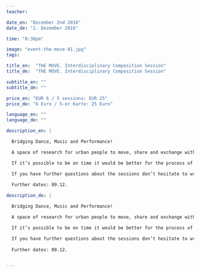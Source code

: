 ```yaml
---
teacher: 

date_en: "December 2nd 2016"
date_de: "2. Dezember 2016"

time: "8:30pm"

image: "event-the-move-01.jpg"
tags: 

title_en:  "THE MOVE. Interdisciplinary Composition Session"
title_de:  "THE MOVE. Interdisciplinary Composition Session"

subtitle_en: ""
subtitle_de: ""

price_en: "EUR 6 / 5 sessions: EUR 25"
price_de: "6 Euro / 5-er Karte: 25 Euro"

language_en: ""
language_de: ""

description_en: |

  Bridging Dance, Music and Performance!

  A space of research for urban people to move, share and exchange with each other. All dancers, movers, performers and musicians are welcome. The sessions are guided by the choreographer Jennifer Ocampo Monsalve who, together with URBANRAUM, is interested to offer a space to enrich our tools for improvisation, creation and composition. All levels are welcome!

  If it’s possible to be on time it would be better for the process of the session but you can jump in as well in case you can’t make it on time. The session will finish at 10pm.

  If you have further questions about the sessions don’t hesitate to write to the choreographer, Jennifer Ocampo Monsalve.
  
  Further dates: 09.12.

description_de: |

  Bridging Dance, Music and Performance!

  A space of research for urban people to move, share and exchange with each other. All dancers, movers, performers and musicians are welcome. The sessions are guided by the choreographer Jennifer Ocampo Monsalve who, together with URBANRAUM, is interested to offer a space to enrich our tools for improvisation, creation and composition. All levels are welcome!

  If it’s possible to be on time it would be better for the process of the session but you can jump in as well in case you can’t make it on time. The session will finish at 10pm.

  If you have further questions about the sessions don’t hesitate to write to the choreographer, Jennifer Ocampo Monsalve.
  
  Further dates: 09.12. 


---
```

